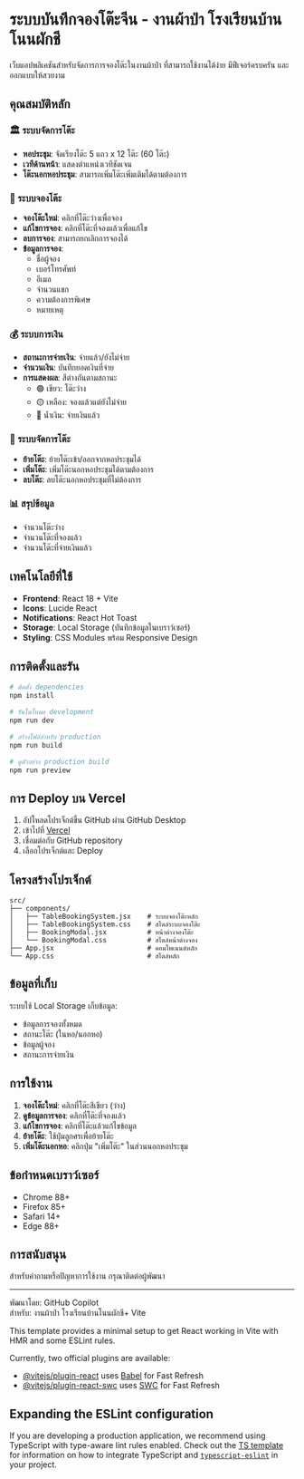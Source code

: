 # ระบบบันทึกจองโต๊ะจีน - งานผ้าป่า โรงเรียนบ้านโนนผักชี

เว็บแอปพลิเคชันสำหรับจัดการการจองโต๊ะในงานผ้าป่า ที่สามารถใช้งานได้ง่าย มีฟีเจอร์ครบครัน และออกแบบให้สวยงาม

## คุณสมบัติหลัก

### 🏛️ ระบบจัดการโต๊ะ
- **หอประชุม**: จัดเรียงโต๊ะ 5 แถว x 12 โต๊ะ (60 โต๊ะ)
- **เวทีด้านหน้า**: แสดงตำแหน่งเวทีชัดเจน
- **โต๊ะนอกหอประชุม**: สามารถเพิ่มโต๊ะเพิ่มเติมได้ตามต้องการ

### 📝 ระบบจองโต๊ะ
- **จองโต๊ะใหม่**: คลิกที่โต๊ะว่างเพื่อจอง
- **แก้ไขการจอง**: คลิกที่โต๊ะที่จองแล้วเพื่อแก้ไข
- **ลบการจอง**: สามารถยกเลิกการจองได้
- **ข้อมูลการจอง**:
  - ชื่อผู้จอง
  - เบอร์โทรศัพท์
  - อีเมล
  - จำนวนแขก
  - ความต้องการพิเศษ
  - หมายเหตุ

### 💰 ระบบการเงิน
- **สถานะการจ่ายเงิน**: จ่ายแล้ว/ยังไม่จ่าย
- **จำนวนเงิน**: บันทึกยอดเงินที่จ่าย
- **การแสดงผล**: สีต่างกันตามสถานะ
  - 🟢 เขียว: โต๊ะว่าง
  - 🟡 เหลือง: จองแล้วแต่ยังไม่จ่าย
  - 🔵 น้ำเงิน: จ่ายเงินแล้ว

### 🔄 ระบบจัดการโต๊ะ
- **ย้ายโต๊ะ**: ย้ายโต๊ะเข้า/ออกจากหอประชุมได้
- **เพิ่มโต๊ะ**: เพิ่มโต๊ะนอกหอประชุมได้ตามต้องการ
- **ลบโต๊ะ**: ลบโต๊ะนอกหอประชุมที่ไม่ต้องการ

### 📊 สรุปข้อมูล
- จำนวนโต๊ะว่าง
- จำนวนโต๊ะที่จองแล้ว
- จำนวนโต๊ะที่จ่ายเงินแล้ว

## เทคโนโลยีที่ใช้

- **Frontend**: React 18 + Vite
- **Icons**: Lucide React
- **Notifications**: React Hot Toast
- **Storage**: Local Storage (บันทึกข้อมูลในเบราว์เซอร์)
- **Styling**: CSS Modules พร้อม Responsive Design

## การติดตั้งและรัน

```bash
# ติดตั้ง dependencies
npm install

# รันในโหมด development
npm run dev

# สร้างไฟล์สำหรับ production
npm run build

# ดูตัวอย่าง production build
npm run preview
```

## การ Deploy บน Vercel

1. อัปโหลดโปรเจ็กต์ขึ้น GitHub ผ่าน GitHub Desktop
2. เข้าไปที่ [Vercel](https://vercel.com)
3. เชื่อมต่อกับ GitHub repository
4. เลือกโปรเจ็กต์และ Deploy

## โครงสร้างโปรเจ็กต์

```
src/
├── components/
│   ├── TableBookingSystem.jsx    # ระบบจองโต๊ะหลัก
│   ├── TableBookingSystem.css    # สไตล์ระบบจองโต๊ะ
│   ├── BookingModal.jsx          # หน้าต่างจองโต๊ะ
│   └── BookingModal.css          # สไตล์หน้าต่างจอง
├── App.jsx                       # คอมโพเนนต์หลัก
└── App.css                       # สไตล์หลัก
```

## ข้อมูลที่เก็บ

ระบบใช้ Local Storage เก็บข้อมูล:
- ข้อมูลการจองทั้งหมด
- สถานะโต๊ะ (ในหอ/นอกหอ)
- ข้อมูลผู้จอง
- สถานะการจ่ายเงิน

## การใช้งาน

1. **จองโต๊ะใหม่**: คลิกที่โต๊ะสีเขียว (ว่าง)
2. **ดูข้อมูลการจอง**: คลิกที่โต๊ะที่จองแล้ว
3. **แก้ไขการจอง**: คลิกที่โต๊ะแล้วแก้ไขข้อมูล
4. **ย้ายโต๊ะ**: ใช้ปุ่มลูกศรเพื่อย้ายโต๊ะ
5. **เพิ่มโต๊ะนอกหอ**: คลิกปุ่ม "เพิ่มโต๊ะ" ในส่วนนอกหอประชุม

## ข้อกำหนดเบราว์เซอร์

- Chrome 88+
- Firefox 85+
- Safari 14+
- Edge 88+

## การสนับสนุน

สำหรับคำถามหรือปัญหาการใช้งาน กรุณาติดต่อผู้พัฒนา

---

พัฒนาโดย: GitHub Copilot  
สำหรับ: งานผ้าป่า โรงเรียนบ้านโนนผักชี+ Vite

This template provides a minimal setup to get React working in Vite with HMR and some ESLint rules.

Currently, two official plugins are available:

- [@vitejs/plugin-react](https://github.com/vitejs/vite-plugin-react/blob/main/packages/plugin-react) uses [Babel](https://babeljs.io/) for Fast Refresh
- [@vitejs/plugin-react-swc](https://github.com/vitejs/vite-plugin-react/blob/main/packages/plugin-react-swc) uses [SWC](https://swc.rs/) for Fast Refresh

## Expanding the ESLint configuration

If you are developing a production application, we recommend using TypeScript with type-aware lint rules enabled. Check out the [TS template](https://github.com/vitejs/vite/tree/main/packages/create-vite/template-react-ts) for information on how to integrate TypeScript and [`typescript-eslint`](https://typescript-eslint.io) in your project.
